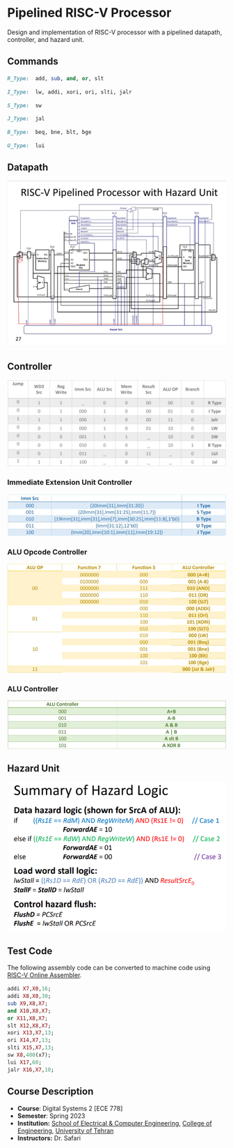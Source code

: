 # Pipelined RISC-V Processor

Design and implementation of RISC-V processor with a pipelined datapath, controller, and hazard unit.
## Commands

```ruby
R_Type:  add, sub, and, or, slt
```
```ruby
I_Type:  lw, addi, xori, ori, slti, jalr
```
```ruby
S_Type:  sw
```
```ruby
J_Type:  jal
```
```ruby
B_Type:  beq, bne, blt, bge
```
```ruby
U_Type:  lui
```
## Datapath
<img src="./doc/Datapath.png">

## Controller
<img src="./doc/CONT.jpg">

### Immediate Extension Unit Controller
<img src="./doc/Imm_Ext.jpg">

### ALU Opcode Controller
<img src="./doc/ALU_OP.jpg">

### ALU Controller
<img src="./doc/ALU_CONT.jpg">

## Hazard Unit
<img src="./doc/hazard.png">

## Test Code
The following assembly code can be converted to machine code using [RISC-V Online Assembler](https://riscvasm.lucasteske.dev/#).

```ruby
addi X7,X0,16;
addi X8,X0,30;
sub X9,X8,X7;
and X10,X8,X7;
or X11,X8,X7;
slt X12,X8,X7;
xori X13,X7,13;
ori X14,X7,13;
slti X15,X7,13;
sw X8,400(x7);
lui X17,60;
jalr X16,X7,10;

```
## Course Description
- **Course**: Digital Systems 2 [ECE 778]
- **Semester**: Spring 2023
- **Institution:** [School of Electrical & Computer Engineering](https://ece.ut.ac.ir/en/), [College of Engineering](https://eng.ut.ac.ir/en), [University of Tehran](https://ut.ac.ir/en)
- **Instructors:** Dr. Safari